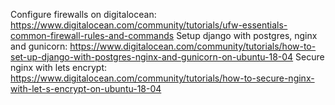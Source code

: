 Configure firewalls on digitalocean: https://www.digitalocean.com/community/tutorials/ufw-essentials-common-firewall-rules-and-commands
Setup django with postgres, nginx and gunicorn: https://www.digitalocean.com/community/tutorials/how-to-set-up-django-with-postgres-nginx-and-gunicorn-on-ubuntu-18-04
Secure nginx with lets encrypt: https://www.digitalocean.com/community/tutorials/how-to-secure-nginx-with-let-s-encrypt-on-ubuntu-18-04
